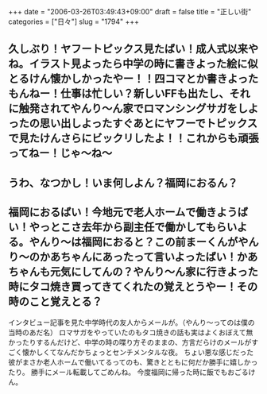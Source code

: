 +++
date = "2006-03-26T03:49:43+09:00"
draft = false
title = "正しい街"
categories = ["日々"]
slug = "1794"
+++

久しぶり！ヤフートピックス見たばい！成人式以来やね。イラスト見よったら中学の時に書きよった絵に似とるけん懐かしかったやー！！四コマとか書きよったもんねー！仕事は忙しい？新しいFFも出たし、それに触発されてやんり～ん家でロマンシングサガをしよったの思い出しよったすぐあとにヤフーでトピックスで見たけんさらにビックリしたよ！！これからも頑張ってねー！じゃ～ね～
--
うわ、なつかし！いま何しよん？福岡におるん？
--
福岡におるばい！今地元で老人ホームで働きようばい！やっとこさ去年から副主任で働かしてもらいよる。やんり～は福岡におると？この前まーくんがやんり～のかあちゃんにあったって言いよったばい！かあちゃんも元気にしてんの？やんり～ん家に行きよった時にタコ焼き買ってきてくれたの覚えとうやー！その時のこと覚えとる？
----------
インタビュー記事を見た中学時代の友人からメールが。（やんり～ってのは僕の当時のあだ名）
ロマサガをやっていたのもタコ焼きの話も実はよくおぼえて無かったりするんだけど、中学の時の喋り方そのままの、方言だらけのメールがすごく懐かしくてなんだかちょっとセンチメンタルな夜。
ちょい悪な感じだった彼がまさか老人ホームで働いてるってのも、驚きとともに何だか勝手に嬉しかったり。
勝手にメール転載してごめんね。
今度福岡に帰った時に飯でもおごるけん。
